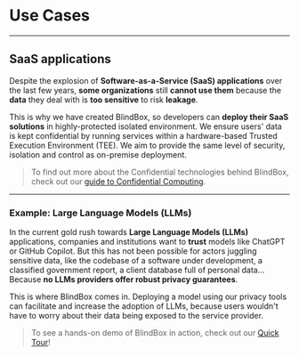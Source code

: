 # Use Cases
________________

## SaaS applications

Despite the explosion of **Software-as-a-Service (SaaS) applications** over the last few years, **some organizations** still **cannot use them** because the **data** they deal with is **too sensitive** to risk **leakage**. 

This is why we have created BlindBox, so developers can **deploy their SaaS solutions** in highly-protected isolated environment. We ensure users' data is kept confidential by running services within a hardware-based Trusted Execution Environment (TEE). We aim to provide the same level of security, isolation and control as on-premise deployment.

> To find out more about the Confidential technologies behind BlindBox, check out our [guide to Confidential Computing](./confidential_computing.md).
___________________________________________

### Example: Large Language Models (LLMs)

In the current gold rush towards **Large Language Models (LLMs)** applications, companies and institutions want to **trust** models like ChatGPT or GitHub Copilot. But this has not been possible for actors juggling sensitive data, like the codebase of a software under development, a classified government report, a client database full of personal data... Because **no LLMs providers offer robust privacy guarantees**. 

This is where BlindBox comes in. Deploying a model using our privacy tools can facilitate and increase the adoption of LLMs, because users wouldn't have to worry about their data being exposed to the service provider. 

> To see a hands-on demo of BlindBox in action, check out our [Quick Tour](./quick-tour.ipynb)!
